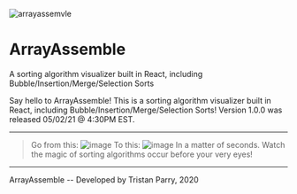 ![arrayassemvle](https://user-images.githubusercontent.com/64918749/126927439-5d819fc3-0d2d-4ec8-a790-f39c75a85583.png)
# ArrayAssemble

A sorting algorithm visualizer built in React, including Bubble/Insertion/Merge/Selection Sorts

Say hello to ArrayAssemble! This is a sorting algorithm visualizer built in React, including
Bubble/Insertion/Merge/Selection Sorts! Version 1.0.0 was released 05/02/21 @ 4:30PM EST.

----------------------------------------------------------------------------------------------------------------------------------
>
> Go from this:
![image](https://user-images.githubusercontent.com/64918749/116826888-5ec54d00-ab64-11eb-9ddd-a70f16147251.png)
> To this:
![image](https://user-images.githubusercontent.com/64918749/116826904-76043a80-ab64-11eb-8f1e-b24820ee1b69.png)
> In a matter of seconds. Watch the magic of sorting algorithms occur before your very eyes!
>
----------------------------------------------------------------------------------------------------------------------------------

ArrayAssemble -- Developed by Tristan Parry, 2020
